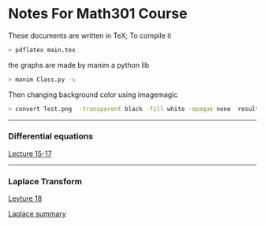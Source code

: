 # Notes For Math301 Course 
These documents are written in TeX; To compile it 
```bash
> pdflatex main.tex
```
the graphs are made by manim a python lib
```bash
> manim Class.py -s 
```
Then changing background color using imagemagic
 ```bash
> convert Test.png  -transparent black -fill white -opaque none  result.png
```
- - -

### Differential equations 
[Lecture 15-17](https://github.com/aboueleyes/math_notes/blob/main/L15-16-17/main.pdf)
- - - 
### Laplace Transform
[Levture 18](https://github.com/aboueleyes/math_notes/blob/main/Laplace/main.pdf)


[Laplace summary](https://github.com/aboueleyes/math_notes/blob/main/Laplace/laplace-summary.pdf)
